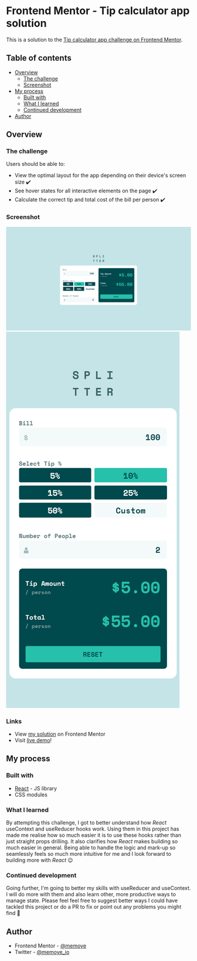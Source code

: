 # Frontend Mentor - Tip calculator app solution

This is a solution to the [Tip calculator app challenge on Frontend Mentor](https://www.frontendmentor.io/challenges/tip-calculator-app-ugJNGbJUX).

## Table of contents

- [Overview](#overview)
  - [The challenge](#the-challenge)
  - [Screenshot](#screenshot)
  <!-- - [Links](#links) -->
- [My process](#my-process)
  - [Built with](#built-with)
  - [What I learned](#what-i-learned)
  - [Continued development](#continued-development)
  <!-- - [Useful resources](#useful-resources) -->
- [Author](#author)
<!-- - [Acknowledgments](#acknowledgments) -->

## Overview

### The challenge

Users should be able to:

- View the optimal layout for the app depending on their device's screen size ✔️
- See hover states for all interactive elements on the page ✔️
- Calculate the correct tip and total cost of the bill per person ✔️

### Screenshot

![Large and medium devices](./src/assets/myDesktopSolution.png)
![Small device](./src/assets/mySmallDeviceSolution.png)

### Links

- View [my solution](https://www.frontendmentor.io/solutions/tip-calculator-app-gKJCg6ZXJR) on Frontend Mentor
- Visit [live demo](https://admirable-cuchufli-089997.netlify.app/)!
<!-- - Live Site URL: [Add live site URL here](https://your-live-site-url.com) -->

## My process

### Built with

- [React](https://reactjs.org/) - JS library
- CSS modules

### What I learned

By attempting this challenge, I got to better understand how _React_ useContext and useReducer hooks work.
Using them in this project has made me realise how so much easier it is to use these hooks rather than just straight props drilling.
It also clarifies how _React_ makes building so much easier in general. Being able to handle the logic and mark-up so seamlessly feels so much more intuitive for me and I look forward to building more with _React_ 😉

<!-- ```html
<h1>Some HTML code I'm proud of</h1>
```

```css
.proud-of-this-css {
  color: papayawhip;
}
```

```js
const proudOfThisFunc = () => {
  console.log("🎉");
};
``` -->

### Continued development

Going further, I'm going to better my skills with useReducer and useContext. I will do more with them and also learn other, more productive ways to manage state.
Please feel feel free to suggest better ways I could have tackled this project or do a PR to fix or point out any problems you might find 🙂

<!-- ### Useful resources

- [Example resource 1](https://www.example.com) - This helped me for XYZ reason. I really liked this pattern and will use it going forward.
- [Example resource 2](https://www.example.com) - This is an amazing article which helped me finally understand XYZ. I'd recommend it to anyone still learning this concept.

**Note: Delete this note and replace the list above with resources that helped you during the challenge. These could come in handy for anyone viewing your solution or for yourself when you look back on this project in the future.** -->

## Author

<!-- - Website - [Add your name here](https://www.your-site.com) -->

- Frontend Mentor - [@memoye](https://www.frontendmentor.io/profile/memoye)
- Twitter - [@memoye_io](https://www.twitter.com/memoye_io)

<!-- ## Acknowledgments

This is where you can give a hat tip to anyone who helped you out on this project. Perhaps you worked in a team or got some inspiration from someone else's solution. This is the perfect place to give them some credit.

**Note: Delete this note and edit this section's content as necessary. If you completed this challenge by yourself, feel free to delete this section entirely.** -->

